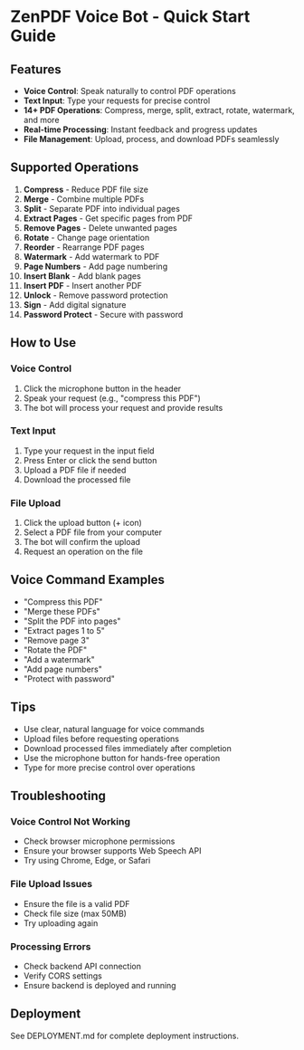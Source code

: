 # ZenPDF Voice Bot - Quick Start Guide

## Features

- **Voice Control**: Speak naturally to control PDF operations
- **Text Input**: Type your requests for precise control
- **14+ PDF Operations**: Compress, merge, split, extract, rotate, watermark, and more
- **Real-time Processing**: Instant feedback and progress updates
- **File Management**: Upload, process, and download PDFs seamlessly

## Supported Operations

1. **Compress** - Reduce PDF file size
2. **Merge** - Combine multiple PDFs
3. **Split** - Separate PDF into individual pages
4. **Extract Pages** - Get specific pages from PDF
5. **Remove Pages** - Delete unwanted pages
6. **Rotate** - Change page orientation
7. **Reorder** - Rearrange PDF pages
8. **Watermark** - Add watermark to PDF
9. **Page Numbers** - Add page numbering
10. **Insert Blank** - Add blank pages
11. **Insert PDF** - Insert another PDF
12. **Unlock** - Remove password protection
13. **Sign** - Add digital signature
14. **Password Protect** - Secure with password

## How to Use

### Voice Control
1. Click the microphone button in the header
2. Speak your request (e.g., "compress this PDF")
3. The bot will process your request and provide results

### Text Input
1. Type your request in the input field
2. Press Enter or click the send button
3. Upload a PDF file if needed
4. Download the processed file

### File Upload
1. Click the upload button (+ icon)
2. Select a PDF file from your computer
3. The bot will confirm the upload
4. Request an operation on the file

## Voice Command Examples

- "Compress this PDF"
- "Merge these PDFs"
- "Split the PDF into pages"
- "Extract pages 1 to 5"
- "Remove page 3"
- "Rotate the PDF"
- "Add a watermark"
- "Add page numbers"
- "Protect with password"

## Tips

- Use clear, natural language for voice commands
- Upload files before requesting operations
- Download processed files immediately after completion
- Use the microphone button for hands-free operation
- Type for more precise control over operations

## Troubleshooting

### Voice Control Not Working
- Check browser microphone permissions
- Ensure your browser supports Web Speech API
- Try using Chrome, Edge, or Safari

### File Upload Issues
- Ensure the file is a valid PDF
- Check file size (max 50MB)
- Try uploading again

### Processing Errors
- Check backend API connection
- Verify CORS settings
- Ensure backend is deployed and running

## Deployment

See DEPLOYMENT.md for complete deployment instructions.
